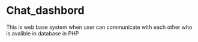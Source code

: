 # Chat_dashbord
This is web base system when user can communicate with each other who is avalible in database in PHP

